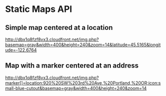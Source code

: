 Static Maps API
===============

Simple map centered at a location
-----

http://dbx1q8fzf8vx3.cloudfront.net/img.php?basemap=gray&width=400&height=240&zoom=14&latitude=45.5165&longitude=-122.6764


Map with a marker centered at an address
-----

http://dbx1q8fzf8vx3.cloudfront.net/img.php?marker[]=location:920%20SW%203rd%20Ave,%20Portland,%20OR;icon:small-blue-cutout&basemap=gray&width=400&height=240&zoom=14

